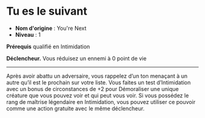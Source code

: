 # Tu es le suivant

 * **Nom d'origine** : You're Next
 * **Niveau** : 1


<p><strong>Prérequis</strong> qualifié en Intimidation</p>
<p><strong>Déclencheur.</strong> Vous réduisez un ennemi à 0 point de vie</p>
<hr>
<p>Après avoir abattu un adversaire, vous rappelez d’un ton menaçant à un autre qu’il est le prochain sur votre liste. Vous faites un test d’Intimidation avec un bonus de circonstances de +2 pour Démoraliser une unique créature que vous pouvez voir et qui peut vous voir. Si vous possédez le rang de maîtrise légendaire en Intimidation, vous pouvez utiliser ce pouvoir comme une action gratuite avec le même déclencheur.</p>